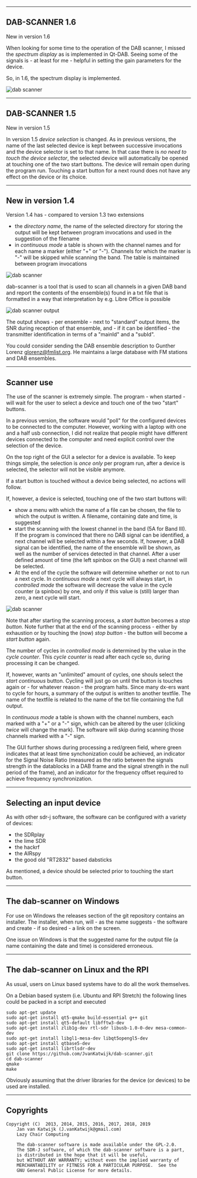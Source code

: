 
----------------------------------------------------------------------
DAB-SCANNER 1.6
----------------------------------------------------------------------

New in version 1.6

When looking for some time to the operation of the DAB scanner, I missed
the *spectrum display* as is implemented in Qt-DAB. Seeing some of the
signals is - at least for me - helpful in setting the gain
parameters for the device.

So, in 1.6, the spectrum display is implemented.

![dab scanner](/dab-scanner-1.6.png?raw=true)


----------------------------------------------------------------------
DAB-SCANNER 1.5
-----------------------------------------------------------------------
New in version 1.5

In version 1.5 *device selection* is changed. As in previous versions, the
name of the last selected device is kept between successive invocations
and the device selector is set to that name.
In that case there is *no need to touch the device selector*, the
selected device will automatically be opened at touching one of the
two start buttons. The device will remain open during the program run.
Touching a start button for a next round does not have any effect
on the device or its choice.

------------------------------------------------------------------------
New in version 1.4
------------------------------------------------------------------------

Version 1.4 has - compared to version 1.3 two extensions

* the *directory name*, the name of the selected directory for storing the output will be kept between program invocations and used in the suggestion of
the filename
* in *continuous mode* a table is shown with the channel names and for each
name a marker (either "+" or "-"). Channels for which the marker is "-"
will be skipped while scanning the band. The table is maintained between
program invocations


![dab scanner](/dab-scanner.png?raw=true)

dab-scanner is a tool that is used to scan all channels in a given
DAB band and report the contents of the ensemble(s) found in a txt file
that is formatted in a way that interpretation by e.g. Libre Office is
possible

![dab scanner output](/dab-scanner-output.png?raw=true)

The output shows - per ensemble - next to "standard" output items, the
SNR during reception of that ensemble, and - if it can be identified -
the transmitter identification in terms of a "mainId" and a "subId".

You could consider sending the DAB ensemble description to Gunther Lorenz glorenz@fmlist.org. He maintains a large database with FM stations and DAB ensembles.


-----------------------------------------------------------------------
Scanner use
-----------------------------------------------------------------------

The use of the scanner is extremely simple. The program - when started -
will wait for the user to select a device and touch  one of the two
"start" buttons.

In a previous version, the software would "poll" for the configured
devices to be connected to the computer. However, working with a laptop with one and a half usb connection, I did not realize that people might have different devices connected to the computer and need explicit control
over the selection of the device.

On the top right of the GUI a selector for a device is available.
To keep things simple, the selection is *once only* per program run,
after a device is selected, the selector will not be visible anymore.

If a start button is touched without a device being selected, no actions will follow.

If, however, a device is selected, touching one of the two start buttons will:

* show a menu with which the name of a file can be chosen, the file to which
the output is written. A filename, containing date and time, is suggested
* start the scanning with the lowest channel in the band (5A for Band III).
If the program is convinced that there no DAB signal can be identified, a next channel will be selected within a few seconds. If, however, a DAB signal can be identified, the name
of the ensemble will be shown, as well as the number of services detected in
that channel. After a user defined amount of time (the left spinbox on the GUI)
a next channel will be selected.
* At the end of the cycle the software will determine whether or not to run a
next cycle. In *continuous mode* a next cycle will always start, in *controlled mode*
the software will decrease the value in the cycle counter (a spinbox) by one, and only
if this value is (still) larger than zero, a next cycle will start.

![dab scanner](/dab-summary.png?raw=true)

Note that after starting the scanning process, a *start button* becomes a
*stop button*. Note further that at the end of the scanning process - either by exhaustion or
by touching the (now) *stop button* - the button will become a *start button* again.

The number of cycles in *controlled mode* is determined by the value in the
*cycle counter*. This *cycle counter* is read after each cycle so, during processing
it can be changed.

If, however, wants an "unlimited" amount of cycles, one shouls select the
*start continuous* button. Cycling will just go on until the button is
touches again or - for whatever reason - the program halts.
Since many dx-ers want to cycle for hours, a summary of the output
is written to another textfile. The name of the textfile is related to
the name of the txt file containing the full output.

In *continuous mode* a table is shown with the channel numbers, each marked with a "+" or a "-" sign,
which can be altered by the user (clicking *twice* will change the mark). The software will skip during
scanning those channels marked with a "-" sign.


The GUI further shows during processing a red/green field, where green indicates that at least time synchonization could be achieved, an indicator for the 
Signal Noise Ratio (measured as the ratio between the signals strength
in the datablocks in a DAB frame and the signal strength in the null period
of the frame), and an indicator for the frequency offset required to achieve frequency synchronization.

---------------------------------------------------------------------------
Selecting an input device
---------------------------------------------------------------------------

As with other sdr-j software, the software can be configured with a
variety of devices:
 
* the SDRplay
* the lime SDR
* the hackrf
* the AIRspy
* the good old "RT2832" based dabsticks

As mentioned, a device should be selected prior to touching the start button.

----------------------------------------------------------------------------
The dab-scanner on Windows
----------------------------------------------------------------------------

For use on Windows the releases section of the git repository contains
an installer. The installer, when run, will - as the name suggests -
the software and create - if so desired - a link on the screen.

One issue on Windows is that the suggested name for the output file (a name containing the date and time)
is considered erroneous. 

----------------------------------------------------------------------------
The dab-scanner on Linux and the RPI
----------------------------------------------------------------------------

As usual, users on Linux based systems have to do all the work themselves.

On a Debian based system (i.e. Ubuntu and RPI Stretch) the following
lines could be packed in a script and executed

	sudo apt-get update
	sudo apt-get install qt5-qmake build-essential g++ git 
	sudo apt-get install qt5-default libfftw3-dev 
	sudo apt-get install zlib1g-dev rtl-sdr libusb-1.0-0-dev mesa-common-dev
	sudo apt-get install libgl1-mesa-dev libqt5opengl5-dev 
	sudo apt-get install qtbase5-dev
	sudo apt-get install librtlsdr-dev 
	git clone https://github.com/JvanKatwijk/dab-scanner.git
	cd dab-scanner
	qmake
	make

Obviously assuming that the driver libraries for the device (or devices) to
be used are installed.

-----------------------------------------------------------------------------------------------------------------------
Copyrights
-----------------------------------------------------------------------------------------------------------------------

  	Copyright (C)  2013, 2014, 2015, 2016, 2017, 2018, 2019
        Jan van Katwijk (J.vanKatwijk@gmail.com)
        Lazy Chair Computing

        The dab-scanner software is made available under the GPL-2.0.
        The SDR-J software, of which the dab-scanner software is a part,
        is distributed in the hope that it will be useful,
        but WITHOUT ANY WARRANTY; without even the implied warranty of
        MERCHANTABILITY or FITNESS FOR A PARTICULAR PURPOSE.  See the
        GNU General Public License for more details.




